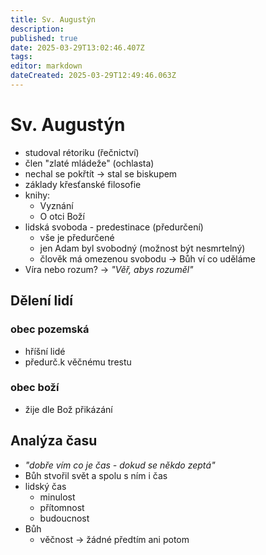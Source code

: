```yaml
---
title: Sv. Augustýn
description: 
published: true
date: 2025-03-29T13:02:46.407Z
tags: 
editor: markdown
dateCreated: 2025-03-29T12:49:46.063Z
---
```


# Sv. Augustýn
- studoval rétoriku (řečnictví)
- člen "zlaté mládeže" (ochlasta)
- nechal se pokřtít -> stal se biskupem
- základy křesťanské filosofie
- knihy:
	- Vyznání
	- O otci Boží
- lidská svoboda - predestinace (předurčení)
	- vše je předurčené
	- jen Adam byl svobodný (možnost být nesmrtelný)
	- člověk má omezenou svobodu -> Bůh ví co uděláme
- Víra nebo rozum? -> *"Věř, abys rozuměl"*
## Dělení lidí
### obec pozemská
- hříšní lidé
- předurč.k věčnému trestu
	
### obec boží
- žije dle Bož přikázání

## Analýza času
- *"dobře vím co je čas - dokud se někdo zeptá"*
- Bůh stvořil svět a spolu s ním i čas
- lidský čas
	- minulost
	- přítomnost
	- budoucnost
- Bůh
	- věčnost -> žádné předtím ani potom